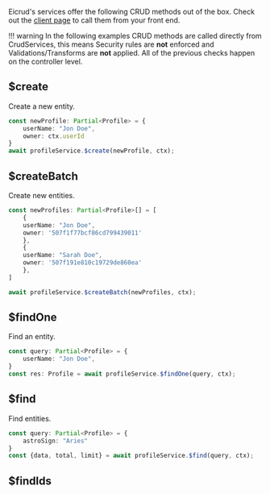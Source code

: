 Eicrud's services offer the following CRUD methods out of the box. Check out the [client page]() to call them from your front end.

!!! warning
    In the following examples CRUD methods are called directly from CrudServices, this means Security rules are **not** enforced and Validations/Transforms are **not** applied. All of the previous checks happen on the controller level.

## $create
Create a new entity.
```typescript
const newProfile: Partial<Profile> = {
    userName: "Jon Doe",
    owner: ctx.userId
}
await profileService.$create(newProfile, ctx);
```

## $createBatch
Create new entities.
```typescript
const newProfiles: Partial<Profile>[] = [
    {
    userName: "Jon Doe",
    owner: '507f1f77bcf86cd799439011'
    },
    {
    userName: "Sarah Doe",
    owner: '507f191e810c19729de860ea'
    },
]

await profileService.$createBatch(newProfiles, ctx);
```

## $findOne
Find an entity.
```typescript
const query: Partial<Profile> = {
    userName: "Jon Doe",
}
const res: Profile = await profileService.$findOne(query, ctx);
```

## $find
Find entities.
```typescript
const query: Partial<Profile> = {
    astroSign: "Aries"
}
const {data, total, limit} = await profileService.$find(query, ctx);
```


## $findIds